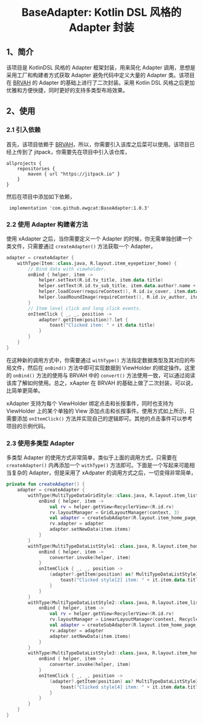 <h1 align="center">BaseAdapter: Kotlin DSL 风格的 Adapter 封装</h1>

## 1、简介

该项目是 KotlinDSL 风格的 Adapter 框架封装，用来简化 Adapter 调用，思想是采用工厂和构建者方式获取 Adapter 避免代码中定义大量的 Adapter 类。该项目在 [BRVAH](https://github.com/CymChad/BaseRecyclerViewAdapterHelper) 的 Adapter 的基础上进行了二次封装。采用 Kotlin DSL 风格之后更加优雅和方便快捷，同时更好的支持多类型布局效果。



## 2、使用

### 2.1 引入依赖

首先，该项目依赖于 [BRVAH](https://github.com/CymChad/BaseRecyclerViewAdapterHelper)，所以，你需要引入该库之后菜可以使用。该项目已经上传到了 jitpack，你需要先在项目中引入该仓库，

```
allprojects {
    repositories {
        maven { url "https://jitpack.io" }
    }
}
```

然后在项目中添加如下依赖，

```
 implementation 'com.github.ewgcat:BaseAdapter:1.0.3'
```

### 2.2 使用 Adapter 构建者方法

使用 xAdapter 之后，当你需要定义一个 Adapter 的时候，你无需单独创建一个类文件，只需要通过 `createAdapter()` 方法获取一个 Adapter，

```kotlin
adapter = createAdapter {
    withType(Item::class.java, R.layout.item_eyepetizer_home) {
        // Bind data with viewholder.
        onBind { helper, item ->
            helper.setText(R.id.tv_title, item.data.title)
            helper.setText(R.id.tv_sub_title, item.data.author?.name + " | " + item.data.category)
            helper.loadCover(requireContext(), R.id.iv_cover, item.data.cover?.homepage, R.drawable.recommend_summary_card_bg_unlike)
            helper.loadRoundImage(requireContext(), R.id.iv_author, item.data.author?.icon, R.mipmap.eyepetizer, 20f.dp2px())
        }
        // Item level click and long click events.
        onItemClick { _, _, position ->
            adapter?.getItem(position)?.let {
                toast("Clicked item: " + it.data.title)
            }
        }
    }
}
```

在这种新的调用方式中，你需要通过 `withType()` 方法指定数据类型及其对应的布局文件，然后在 `onBind()` 方法中即可实现数据到 ViewHolder 的绑定操作。这里的 `onBind()` 方法的使用与 BRVAH 中的 `convert()` 方法使用一致，可以通过阅读该库了解如何使用。总之，xAapter 在 BRVAH 的基础上做了二次封装，可以说，比简单更简单。

xAdapter 支持为每个 ViewHolder 绑定点击和长按事件，同时也支持为 ViewHolder 上的某个单独的 View 添加点击和长按事件。使用方式如上所示，只需要添加 `onItemClick()` 方法并实现自己的逻辑即可。其他的点击事件可以参考项目的示例代码。

### 2.3 使用多类型 Adapter

多类型 Adapter 的使用方式非常简单，类似于上面的调用方式，只需要在 `createAdapter()` 内再添加一个 `withType()` 方法即可。下面是一个写起来可能相当复杂的 Adapter，但是采用了 xAdpater 的调用方式之后，一切变得非常简单，

```kotlin
private fun createAdapter() {
    adapter = createAdapter {
        withType(MultiTypeDataGridStyle::class.java, R.layout.item_list) {
            onBind { helper, item ->
                val rv = helper.getView<RecyclerView>(R.id.rv)
                rv.layoutManager = GridLayoutManager(context, 3)
                val adapter = createSubAdapter(R.layout.item_home_page_data_module_1, 1)
                rv.adapter = adapter
                adapter.setNewData(item.items)
            }
        }
        withType(MultiTypeDataListStyle1::class.java, R.layout.item_home_page_data_module_2) {
            onBind { helper, item ->
                converter.invoke(helper, item)
            }
            onItemClick { _, _, position ->
                (adapter?.getItem(position) as? MultiTypeDataListStyle1)?.let {
                    toast("Clicked style[2] item: " + it.item.data.title)
                }
            }
        }
        withType(MultiTypeDataListStyle2::class.java, R.layout.item_list) {
            onBind { helper, item ->
                val rv = helper.getView<RecyclerView>(R.id.rv)
                rv.layoutManager = LinearLayoutManager(context, RecyclerView.HORIZONTAL, false)
                val adapter = createSubAdapter(R.layout.item_home_page_data_module_4, 3)
                rv.adapter = adapter
                adapter.setNewData(item.items)
            }
        }
        withType(MultiTypeDataListStyle3::class.java, R.layout.item_home_page_data_module_3) {
            onBind { helper, item ->
                converter.invoke(helper, item)
            }
            onItemClick { _, _, position ->
                (adapter?.getItem(position) as? MultiTypeDataListStyle3)?.let {
                    toast("Clicked style[4] item: " + it.item.data.title)
                }
            }
        }
    }
}
```




